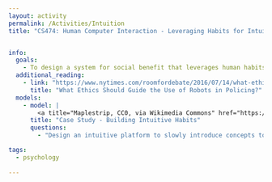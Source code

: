 ```yaml
---
layout: activity
permalink: /Activities/Intuition
title: "CS474: Human Computer Interaction - Leveraging Habits for Intuition"


info: 
  goals: 
    - To design a system for social benefit that leverages human habits to build intuition in the user experience
  additional_reading:
    - link: "https://www.nytimes.com/roomfordebate/2016/07/14/what-ethics-should-guide-the-use-of-robots-in-policing"
      title: "What Ethics Should Guide the Use of Robots in Policing?" 
  models:
    - model: |
        <a title="Maplestrip, CC0, via Wikimedia Commons" href="https://commons.wikimedia.org/wiki/File:World_1-1_obstacle_schematic.PNG"><img width="256" alt="World 1-1 obstacle schematic" src="https://upload.wikimedia.org/wikipedia/commons/9/95/World_1-1_obstacle_schematic.PNG"></a>
      title: "Case Study - Building Intuitive Habits"
      questions:
        - "Design an intuitive platform to slowly introduce concepts to a user, and then build upon them for more complex tasks."

tags:
  - psychology
  
---
```

